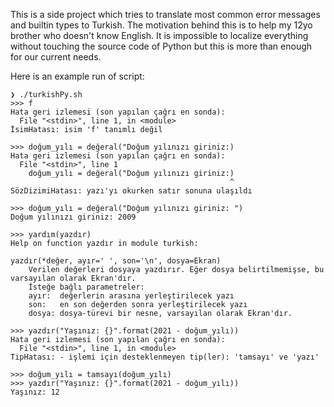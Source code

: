 This is a side project which tries to translate most common error messages and builtin types to Turkish. The motivation behind this is to help my 12yo brother who doesn't know English. It is impossible to localize everything without touching the source code of Python but this is more than enough for our current needs.

Here is an example run of script:
```
❯ ./turkishPy.sh
>>> f
Hata geri izlemesi (son yapılan çağrı en sonda):
  File "<stdin>", line 1, in <module>
İsimHatası: isim 'f' tanımlı değil

>>> doğum_yılı = değeral("Doğum yılınızı giriniz:)
Hata geri izlemesi (son yapılan çağrı en sonda):
  File "<stdin>", line 1
    doğum_yılı = değeral("Doğum yılınızı giriniz:)
                                                 ^
SözDizimiHatası: yazı'yı okurken satır sonuna ulaşıldı

>>> doğum_yılı = değeral("Doğum yılınızı giriniz: ")
Doğum yılınızı giriniz: 2009

>>> yardım(yazdır)
Help on function yazdır in module turkish:

yazdır(*değer, ayır=' ', son='\n', dosya=Ekran)
    Verilen değerleri dosyaya yazdırır. Eğer dosya belirtilmemişse, bu varsayılan olarak Ekran'dır.
    İsteğe bağlı parametreler:
    ayır:  değerlerin arasına yerleştirilecek yazı
    son:   en son değerden sonra yerleştirilecek yazı
    dosya: dosya-türevi bir nesne, varsayılan olarak Ekran'dır.

>>> yazdır("Yaşınız: {}".format(2021 - doğum_yılı))
Hata geri izlemesi (son yapılan çağrı en sonda):
  File "<stdin>", line 1, in <module>
TipHatası: - işlemi için desteklenmeyen tip(ler): 'tamsayı' ve 'yazı'

>>> doğum_yılı = tamsayı(doğum_yılı)
>>> yazdır("Yaşınız: {}".format(2021 - doğum_yılı))
Yaşınız: 12
```
